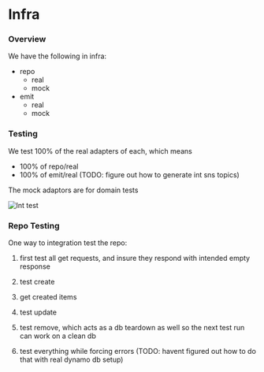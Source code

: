 # Infra

### Overview

We have the following in infra:

-   repo
    -   real
    -   mock
-   emit
    -   real
    -   mock

### Testing

We test 100% of the real adapters of each, which means

-   100% of repo/real
-   100% of emit/real (TODO: figure out how to generate int sns topics)

The mock adaptors are for domain tests

![Int test](https://design-autrpctplz.now.sh/arch-int-test.png)

### Repo Testing

One way to integration test the repo:

1. first test all get requests, and insure they respond with intended empty response
2. test create
3. get created items
4. test update
5. test remove, which acts as a db teardown as well so the next test run can work
   on a clean db

6. test everything while forcing errors (TODO: havent figured out how to do that with real dynamo db setup)
